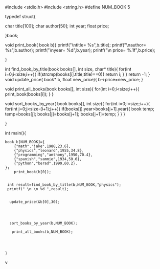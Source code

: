 #include <stdio.h>
#include <string.h>
#define NUM_BOOK 5

typedef struct{
    
char title[100];
char author[50];
int year;
float price;

}book;

void print_book( book b){
    printf("\ntitle= %s",b.title);
    printf("\nauthor= %s",b.author);
    printf("\nyear= %d",b.year);
    printf("\n price= %.1f",b.price);
    
}

int find_book_by_title(book books[], int size, char* title){
   for(int i=0;i<size;i++){
        if(strcmp(books[i].title,title)==0){
           return i;
        }
   }
    return -1;
}
void update_price( book* b, float new_price){
   b->price=new_price;
}

void print_all_books(book books[], int size){
    for(int i=0;i<size;i++){
         print_book(books[i]);
    }
}

void sort_books_by_year( book books[], int size){
    for(int i=0;i<size;i++){
        for(int j=0;j<size-(i+1);j++){
        if(books[j].year>books[j+1].year){
            book temp;
            temp=books[j];
            books[j]=books[j+1];
            books[j+1]=temp;
        }
        }
    }
    
}

int main(){
    
    book b[NUM_BOOK]={
        {"math","jake",1988,23.6},
        {"physics","leonard",1955,34.8},
        {"programming","anthony",1950,70.4},
        {"spanish","sammie",1934,50.6},
        {"python","berad",1999,60.2},
    };
        print_book(b[0]);
         
         
     int result=find_book_by_title(b,NUM_BOOK,"physics");
     printf(" \n \n %d ",result);
     
     
      update_price(&b[0],30);
      
      

      
      sort_books_by_year(b,NUM_BOOK);
      
       print_all_books(b,NUM_BOOK);
     
    

        
    }
    
    
v
